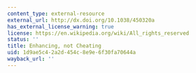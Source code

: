 ```yaml
---
content_type: external-resource
external_url: http://dx.doi.org/10.1038/450320a
has_external_license_warning: true
license: https://en.wikipedia.org/wiki/All_rights_reserved
status: ''
title: Enhancing, not Cheating
uid: 1d9ae5c4-2a2d-454c-8e9e-6f30fa70644a
wayback_url: ''
---
```

